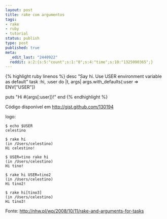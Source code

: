 ```yaml
---
layout: post
title: rake com argumentos
tags:
- rake
- ruby
- tutorial
status: publish
type: post
published: true
meta:
  _edit_last: "2440922"
  reddit: a:2:{s:5:"count";s:1:"0";s:4:"time";s:10:"1325090365";}
---
```

{% highlight ruby linenos %}
desc "Say hi. Use USER environment variable as default"
  task :hi, :user do |t, args|
  args.with_defaults(:user => ENV["USER"])

  puts "Hi #{args[:user]}!"
end
{% endhighlight %}

Código disponível em <http://gist.github.com/130194>

logo:

	$ echo $USER
	celestino

	$ rake hi
	(in /Users/celestino)
	Hi celestino!

	$ USER=tino rake hi
	(in /Users/celestino)
	Hi tino!

	$ rake hi USER=tino2
	(in /Users/celestino)
	Hi tino2!

	$ rake hi[tino3]
	(in /Users/celestino)
	Hi tino3!

Fonte: <http://nhw.pl/wp/2008/10/11/rake-and-arguments-for-tasks>
